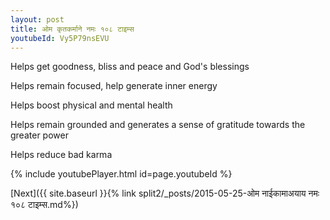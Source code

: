 ```yaml
---
layout: post
title: ओम कृतकर्माने नमः १०८ टाइम्स
youtubeId: Vy5P79nsEVU
---
```

 
 
Helps get goodness, bliss and peace and God's blessings
 
Helps remain focused, help generate inner energy 
 
Helps boost physical and mental health 
 
Helps remain grounded and generates a sense of gratitude towards the greater power 
 
Helps reduce bad karma
 
 
 
 


{% include youtubePlayer.html id=page.youtubeId %}
 
[Next]({{ site.baseurl }}{% link  split2/_posts/2015-05-25-ओम नाईकामाअयाय नमः १०८ टाइम्स.md%})
 
